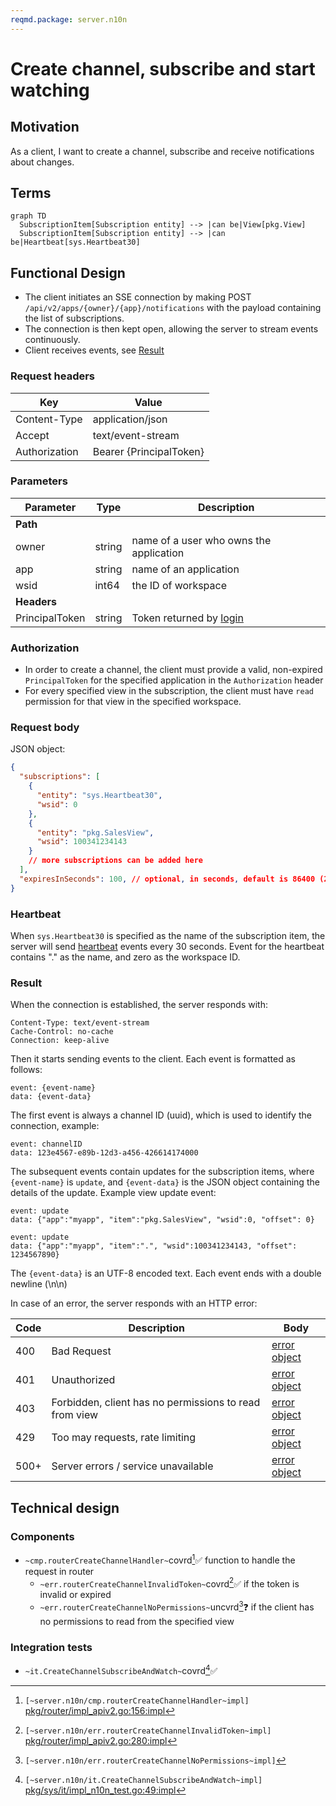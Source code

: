 ```yaml
---
reqmd.package: server.n10n
---
```


# Create channel, subscribe and start watching

## Motivation

As a client, I want to create a channel, subscribe and receive notifications about changes.

## Terms

```mermaid
graph TD
  SubscriptionItem[Subscription entity] --> |can be|View[pkg.View]
  SubscriptionItem[Subscription entity] --> |can be|Heartbeat[sys.Heartbeat30]
```

## Functional Design

- The client initiates an SSE connection by making POST `/api/v2/apps/{owner}/{app}/notifications` with the payload containing the list of subscriptions.
- The connection is then kept open, allowing the server to stream events continuously.
- Client receives events, see [Result](#result)

### Request headers

| Key | Value |
| --- | --- |
| Content-Type | application/json |
| Accept | text/event-stream |
| Authorization | Bearer {PrincipalToken} |

### Parameters

| Parameter | Type | Description |
| --- | --- | --- |
| **Path** | | |
| owner | string | name of a user who owns the application |
| app | string | name of an application |
| wsid | int64 | the ID of workspace |
| **Headers** | | |
| PrincipalToken | string | Token returned by [login](../apiv2/login.md) |

### Authorization

- In order to create a channel, the client must provide a valid, non-expired `PrincipalToken` for the specified application in the `Authorization` header
- For every specified view in the subscription, the client must have `read` permission for that view in the specified workspace.

### Request body

JSON object:

```json
{
  "subscriptions": [
    {
      "entity": "sys.Heartbeat30",
      "wsid": 0
    },
    {
      "entity": "pkg.SalesView",
      "wsid": 100341234143
    }
    // more subscriptions can be added here
  ],
  "expiresInSeconds": 100, // optional, in seconds, default is 86400 (24h)
}
```

### Heartbeat

When `sys.Heartbeat30` is specified as the name of the subscription item, the server will send [heartbeat](./heartbeats.md) events every 30 seconds.
Event for the heartbeat contains "." as the name, and zero as the workspace ID.

### Result

When the connection is established, the server responds with:

```plaintext
Content-Type: text/event-stream
Cache-Control: no-cache
Connection: keep-alive
```

Then it starts sending events to the client. Each event is formatted as follows:

```plaintext
event: {event-name}
data: {event-data}
```

The first event is always a channel ID (uuid), which is used to identify the connection, example:

```plaintext
event: channelID
data: 123e4567-e89b-12d3-a456-426614174000
```

The subsequent events contain updates for the subscription items, where `{event-name}` is `update`, and `{event-data}` is the JSON object containing the details of the update. Example view update event:

```plaintext
event: update
data: {"app":"myapp", "item":"pkg.SalesView", "wsid":0, "offset": 0}

event: update
data: {"app":"myapp", "item":".", "wsid":100341234143, "offset": 1234567890}
```

The `{event-data}` is an UTF-8 encoded text. Each event ends with a double newline (\n\n)

In case of an error, the server responds with an HTTP error:

| Code | Description | Body |
| --- | --- | --- |
| 400 | Bad Request | [error object](../apiv2/errors.md) |
| 401 | Unauthorized | [error object](../apiv2/errors.md) |
| 403 | Forbidden, client has no permissions to read from view | [error object](../apiv2/errors.md) |
| 429 | Too may requests, rate limiting | [error object](../apiv2/errors.md) |
| 500+ | Server errors / service unavailable | [error object](../apiv2/errors.md) |

## Technical design

### Components

- `~cmp.routerCreateChannelHandler~`covrd[^1]✅ function to handle the request in router
  - `~err.routerCreateChannelInvalidToken~`covrd[^3]✅ if the token is invalid or expired
  - `~err.routerCreateChannelNoPermissions~`uncvrd[^4]❓ if the client has no permissions to read from the specified view

### Integration tests

- `~it.CreateChannelSubscribeAndWatch~`covrd[^2]✅

[^1]: `[~server.n10n/cmp.routerCreateChannelHandler~impl]` [pkg/router/impl_apiv2.go:156:impl](https://github.com/voedger/voedger/blob/main/pkg/router/impl_apiv2.go#L156)
[^2]: `[~server.n10n/it.CreateChannelSubscribeAndWatch~impl]` [pkg/sys/it/impl_n10n_test.go:49:impl](https://github.com/voedger/voedger/blob/main/pkg/sys/it/impl_n10n_test.go#L49)
[^3]: `[~server.n10n/err.routerCreateChannelInvalidToken~impl]` [pkg/router/impl_apiv2.go:280:impl](https://github.com/voedger/voedger/blob/main/pkg/router/impl_apiv2.go#L280)
[^4]: `[~server.n10n/err.routerCreateChannelNoPermissions~impl]`
